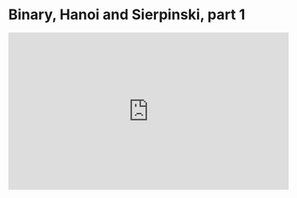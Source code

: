 # Binary, Hanoi and Sierpinski, part 1

<iframe width="560" height="315" src="https://www.youtube.com/embed/2SUvWfNJSsM" frameborder="0" allow="accelerometer; autoplay; clipboard-write; encrypted-media; gyroscope; picture-in-picture" allowfullscreen></iframe>
